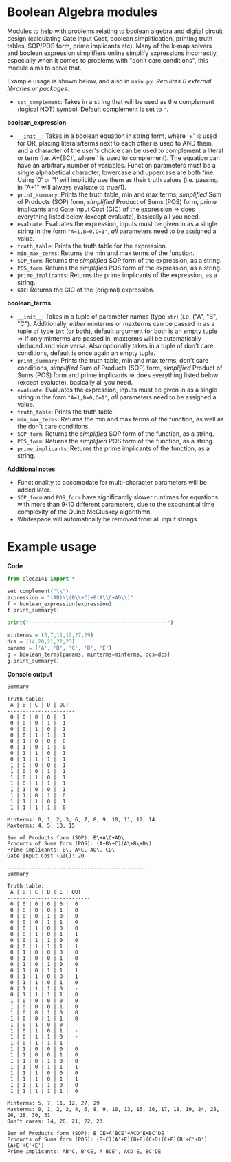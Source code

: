 # Boolean Algebra modules
Modules to help with problems relating to boolean algebra and digital circuit design (calculating Gate Input Cost, boolean simplification, printing truth tables, SOP/POS form, prime implicants etc). Many of the k-map solvers and boolean expression simplifiers online simplify expressions incorrectly, especially when it comes to problems with "don't care conditions", this module aims to solve that. 

Example usage is shown below, and also in `main.py`.
*Requires 0 external libraries or packages*. 


- `set_complement`: Takes in a string that will be used as the complement (logical NOT) symbol. Default complement is set to `'`.

**boolean_expression**
- `__init__`: Takes in a boolean equation in string form, where '+' is used for OR, placing literals/terms next to each other is used to AND them, and a character of the user's choice can be used to complement a literal or term (i.e. A+(BC)', where ' is used to complement). The equation can have an arbitrary number of variables. Function parameters must be a single alphabetical character, lowercase and uppercase are both fine. Using '0' or '1' will implicitly use them as their truth values (i.e. passing in "A+1" will always evaluate to true/1).
- `print_summary`: Prints the truth table, min and max terms, *simplified* Sum of Products (SOP) form, *simplified* Product of Sums (POS) form, prime implicants and Gate Input Cost (GIC) of the expression => does everything listed below (except evaluate), basically all you need. 
- `evaluate`: Evaluates the expression, inputs must be given in as a single string in the form `"A=1,B=0,C=1"`, *all* parameters need to be assigned a value.
- `truth_table`: Prints the truth table for the expression.
- `min_max_terms`: Returns the min and max terms of the function.
- `SOP_form`: Returns the *simplified* SOP form of the expression, as a string. 
- `POS_form`: Returns the *simplified* POS form of the expression, as a string.
- `prime_implicants`: Returns the prime implicants of the expression, as a string.
- `GIC`: Returns the GIC of the (original) expression.



**boolean_terms**
- `__init__`: Takes in a tuple of parameter names (type `str`) (i.e. ("A", "B", "C"). Additionally, *either* minterms or maxterms can be passed in as a tuple of type `int` (or both), default argument for both is an empty tuple => if only minterms are passed in, maxterms will be automatically deduced and vice versa. Also optionally takes in a tuple of don't care conditions, default is once again an empty tuple.
- `print_summary`: Prints the truth table, min and max terms, don't care conditions, *simplified* Sum of Products (SOP) form, *simplified* Product of Sums (POS) form and prime implicants => does everything listed below (except evaluate), basically all you need. 
- `evaluate`: Evaluates the expression, inputs must be given in as a single string in the form `"A=1,B=0,C=1"`, *all* parameters need to be assigned a value.
- `truth_table`: Prints the truth table.
- `min_max_terms`: Returns the min and max terms of the function, as well as the don't care conditions.
- `SOP_form`: Returns the *simplified* SOP form of the function, as a string. 
- `POS_form`: Returns the *simplified* POS form of the function, as a string.
- `prime_implicants`: Returns the prime implicants of the function, as a string.



**Additional notes**
- Functionality to accomodate for multi-character parameters will be added later.
- `SOP_form` and `POS_form` have significantly slower runtimes for equations with more than 9-10 different parameters, due to the exponential time complexity of the Quine McCluskey algorithmn.
- Whitespace will automatically be removed from all input strings.

# Example usage

**Code**
```py
from elec2141 import *

set_complement("\\")
expression = "(AB)\\(B\\+C)+B(A\\C+AD\\)"
f = boolean_expression(expression)
f.print_summary()

print("---------------------------------------------")

minterms = (5,7,11,12,27,29)
dcs = (14,20,21,22,23)
params = ('A', 'B', 'C', 'D', 'E')
g = boolean_terms(params, minterms=minterms, dcs=dcs)
g.print_summary()
```

**Console output**
```
Summary

Truth table:
 A | B | C | D | OUT
----------------------
 0 | 0 | 0 | 0 |  1
 0 | 0 | 0 | 1 |  1
 0 | 0 | 1 | 0 |  1
 0 | 0 | 1 | 1 |  1
 0 | 1 | 0 | 0 |  0
 0 | 1 | 0 | 1 |  0
 0 | 1 | 1 | 0 |  1
 0 | 1 | 1 | 1 |  1
 1 | 0 | 0 | 0 |  1
 1 | 0 | 0 | 1 |  1
 1 | 0 | 1 | 0 |  1
 1 | 0 | 1 | 1 |  1
 1 | 1 | 0 | 0 |  1
 1 | 1 | 0 | 1 |  0
 1 | 1 | 1 | 0 |  1
 1 | 1 | 1 | 1 |  0

Minterms: 0, 1, 2, 3, 6, 7, 8, 9, 10, 11, 12, 14
Maxterms: 4, 5, 13, 15

Sum of Products form (SOP): B\+A\C+AD\
Products of Sums form (POS): (A+B\+C)(A\+B\+D\)
Prime implicants: B\, A\C, AD\, CD\
Gate Input Cost (GIC): 20
        
---------------------------------------------
Summary

Truth table:
 A | B | C | D | E | OUT
---------------------------
 0 | 0 | 0 | 0 | 0 |  0
 0 | 0 | 0 | 0 | 1 |  0
 0 | 0 | 0 | 1 | 0 |  0
 0 | 0 | 0 | 1 | 1 |  0
 0 | 0 | 1 | 0 | 0 |  0
 0 | 0 | 1 | 0 | 1 |  1
 0 | 0 | 1 | 1 | 0 |  0
 0 | 0 | 1 | 1 | 1 |  1
 0 | 1 | 0 | 0 | 0 |  0
 0 | 1 | 0 | 0 | 1 |  0
 0 | 1 | 0 | 1 | 0 |  0
 0 | 1 | 0 | 1 | 1 |  1
 0 | 1 | 1 | 0 | 0 |  1
 0 | 1 | 1 | 0 | 1 |  0
 0 | 1 | 1 | 1 | 0 |  -
 0 | 1 | 1 | 1 | 1 |  0
 1 | 0 | 0 | 0 | 0 |  0
 1 | 0 | 0 | 0 | 1 |  0
 1 | 0 | 0 | 1 | 0 |  0
 1 | 0 | 0 | 1 | 1 |  0
 1 | 0 | 1 | 0 | 0 |  -
 1 | 0 | 1 | 0 | 1 |  -
 1 | 0 | 1 | 1 | 0 |  -
 1 | 0 | 1 | 1 | 1 |  -
 1 | 1 | 0 | 0 | 0 |  0
 1 | 1 | 0 | 0 | 1 |  0
 1 | 1 | 0 | 1 | 0 |  0
 1 | 1 | 0 | 1 | 1 |  1
 1 | 1 | 1 | 0 | 0 |  0
 1 | 1 | 1 | 0 | 1 |  1
 1 | 1 | 1 | 1 | 0 |  0
 1 | 1 | 1 | 1 | 1 |  0

Minterms: 5, 7, 11, 12, 27, 29
Maxterms: 0, 1, 2, 3, 4, 6, 8, 9, 10, 13, 15, 16, 17, 18, 19, 24, 25, 26, 28, 30, 31
Don't cares: 14, 20, 21, 22, 23

Sum of Products form (SOP): B'CE+A'BCE'+ACD'E+BC'DE
Products of Sums form (POS): (B+C)(A'+E)(B+E)(C+D)(C+E)(B'+C'+D')(A+B'+C'+E')
Prime implicants: AB'C, B'CE, A'BCE', ACD'E, BC'DE

```

